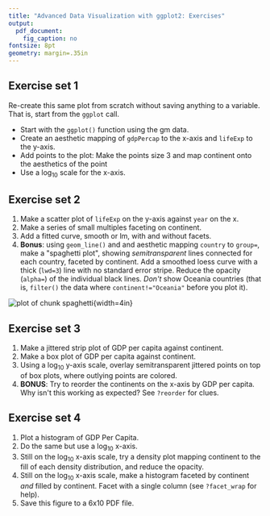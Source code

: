 ```yaml
---
title: "Advanced Data Visualization with ggplot2: Exercises"
output: 
  pdf_document: 
    fig_caption: no
fontsize: 8pt
geometry: margin=.35in
---
```


## Exercise set 1

Re-create this same plot from scratch without saving anything to a variable. That is, start from the `ggplot` call. 

* Start with the `ggplot()` function using the gm data.
* Create an aesthetic mapping of `gdpPercap` to the x-axis and `lifeExp` to the y-axis.
* Add points to the plot: Make the points size 3 and map continent onto the aesthetics of the point
* Use a log<sub>10</sub> scale for the x-axis.


## Exercise set 2

1. Make a scatter plot of `lifeExp` on the y-axis against `year` on the x.
1. Make a series of small multiples faceting on continent.
1. Add a fitted curve, smooth or lm, with and without facets.
1. **Bonus**: using `geom_line()` and and aesthetic mapping `country` to `group=`, make a "spaghetti plot", showing _semitransparent_ lines connected for each country, faceted by continent. Add a smoothed loess curve with a thick (`lwd=3`) line with no standard error stripe. Reduce the opacity (`alpha=`) of the individual black lines. _Don't_ show Oceania countries (that is, `filter()` the data where `continent!="Oceania"` before you plot it).

![plot of chunk spaghetti](../_site/r-viz-gapminder_files/figure-html/spaghetti-1.png){width=4in}

## Exercise set 3

1. Make a jittered strip plot of GDP per capita against continent.
1. Make a box plot of GDP per capita against continent.
1. Using a log<sub>10</sub> y-axis scale, overlay semitransparent jittered points on top of box plots, where outlying points are colored. 
1. **BONUS**: Try to reorder the continents on the x-axis by GDP per capita. Why isn't this working as expected? See `?reorder` for clues.


## Exercise set 4

1. Plot a histogram of GDP Per Capita.
1. Do the same but use a log<sub>10</sub> x-axis.
1. Still on the log<sub>10</sub> x-axis scale, try a density plot mapping continent to the fill of each density distribution, and reduce the opacity.
1. Still on the log<sub>10</sub> x-axis scale, make a histogram faceted by continent _and_ filled by continent. Facet with a single column (see `?facet_wrap` for help). 
1. Save this figure to a 6x10 PDF file.



